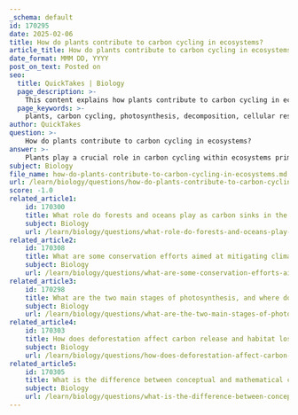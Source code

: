 ```yaml
---
_schema: default
id: 170295
date: 2025-02-06
title: How do plants contribute to carbon cycling in ecosystems?
article_title: How do plants contribute to carbon cycling in ecosystems?
date_format: MMM DD, YYYY
post_on_text: Posted on
seo:
  title: QuickTakes | Biology
  page_description: >-
    This content explains how plants contribute to carbon cycling in ecosystems through photosynthesis, cellular respiration, and decomposition, highlighting their role in regulating carbon levels and supporting life.
  page_keywords: >-
    plants, carbon cycling, photosynthesis, decomposition, cellular respiration, carbon dioxide, greenhouse gases, ecosystems, carbon sink, nutrient cycling, ecological balance
author: QuickTakes
question: >-
    How do plants contribute to carbon cycling in ecosystems?
answer: >-
    Plants play a crucial role in carbon cycling within ecosystems primarily through the processes of photosynthesis and decomposition. Here’s a detailed explanation of how they contribute:\n\n### 1. Photosynthesis\nDuring photosynthesis, plants, algae, and some microorganisms convert light energy into chemical energy. This process involves the absorption of carbon dioxide (CO₂) from the atmosphere and water (H₂O) from the soil. The general chemical equation for photosynthesis is:\n\n$$\n6 \text{CO}_2 + 6 \text{H}_2\text{O} \rightarrow \text{C}_6\text{H}_{12}\text{O}_6 + 6 \text{O}_2\n$$\n\nIn this reaction, carbon dioxide is transformed into glucose (C₆H₁₂O₆), a form of stored energy. The oxygen produced is released back into the atmosphere. By removing CO₂ from the atmosphere, plants act as carbon sinks, effectively reducing the concentration of greenhouse gases and helping to mitigate climate change.\n\n### 2. Cellular Respiration\nWhile photosynthesis captures carbon, plants also undergo cellular respiration, a process that occurs in all living organisms, including plants. During cellular respiration, glucose is broken down with oxygen to release energy, producing carbon dioxide and water as byproducts:\n\n$$\n\text{C}_6\text{H}_{12}\text{O}_6 + 6 \text{O}_2 \rightarrow 6 \text{CO}_2 + 6 \text{H}_2\text{O} + \text{energy (ATP)}\n$$\n\nThis process returns some of the carbon back to the atmosphere as CO₂, thus maintaining a balance in the carbon cycle.\n\n### 3. Decomposition\nWhen plants die or shed leaves, they contribute organic matter to the soil. Decomposers, such as fungi and bacteria, break down this organic matter, releasing carbon back into the soil and atmosphere. This process is essential for nutrient cycling, as it recycles carbon and other nutrients, making them available for uptake by living plants. Decomposition thus supports new plant growth, continuing the cycle of carbon through the ecosystem.\n\n### 4. Ecosystem Dynamics\nThe carbon cycle is integral to ecosystem stability. Plants, through photosynthesis, provide the foundational energy source for herbivores, which in turn support carnivores. The flow of carbon among plants, animals, and decomposers helps maintain ecological balance. Different ecosystems, such as rainforests and deserts, exhibit varying rates of carbon exchange, influenced by factors like biodiversity and plant density.\n\n### Conclusion\nIn summary, plants contribute to carbon cycling in ecosystems by absorbing carbon dioxide during photosynthesis, releasing carbon dioxide during cellular respiration, and returning carbon to the soil through decomposition. These processes are vital for maintaining the balance of carbon in the environment, supporting life, and regulating the Earth's climate.
subject: Biology
file_name: how-do-plants-contribute-to-carbon-cycling-in-ecosystems.md
url: /learn/biology/questions/how-do-plants-contribute-to-carbon-cycling-in-ecosystems
score: -1.0
related_article1:
    id: 170300
    title: What role do forests and oceans play as carbon sinks in the global carbon cycle?
    subject: Biology
    url: /learn/biology/questions/what-role-do-forests-and-oceans-play-as-carbon-sinks-in-the-global-carbon-cycle
related_article2:
    id: 170308
    title: What are some conservation efforts aimed at mitigating climate change?
    subject: Biology
    url: /learn/biology/questions/what-are-some-conservation-efforts-aimed-at-mitigating-climate-change
related_article3:
    id: 170298
    title: What are the two main stages of photosynthesis, and where do they occur?
    subject: Biology
    url: /learn/biology/questions/what-are-the-two-main-stages-of-photosynthesis-and-where-do-they-occur
related_article4:
    id: 170303
    title: How does deforestation affect carbon release and habitat loss?
    subject: Biology
    url: /learn/biology/questions/how-does-deforestation-affect-carbon-release-and-habitat-loss
related_article5:
    id: 170305
    title: What is the difference between conceptual and mathematical carbon cycle models?
    subject: Biology
    url: /learn/biology/questions/what-is-the-difference-between-conceptual-and-mathematical-carbon-cycle-models
---
```


&nbsp;